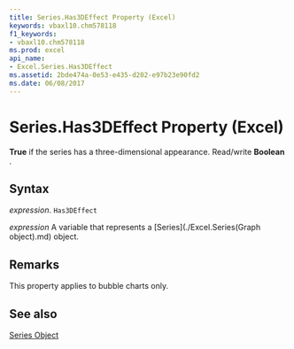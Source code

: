 ```yaml
---
title: Series.Has3DEffect Property (Excel)
keywords: vbaxl10.chm578118
f1_keywords:
- vbaxl10.chm578118
ms.prod: excel
api_name:
- Excel.Series.Has3DEffect
ms.assetid: 2bde474a-0e53-e435-d202-e97b23e90fd2
ms.date: 06/08/2017
---
```



# Series.Has3DEffect Property (Excel)

 **True** if the series has a three-dimensional appearance. Read/write **Boolean** .


## Syntax

 _expression_. `Has3DEffect`

 _expression_ A variable that represents a [Series](./Excel.Series(Graph object).md) object.


## Remarks

This property applies to bubble charts only.


## See also


[Series Object](Excel.Series(objec).md)

